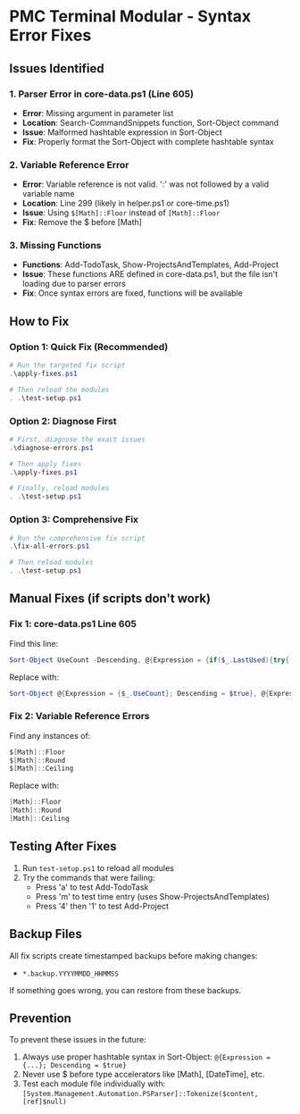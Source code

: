 # PMC Terminal Modular - Syntax Error Fixes

## Issues Identified

### 1. Parser Error in core-data.ps1 (Line 605)
- **Error**: Missing argument in parameter list
- **Location**: Search-CommandSnippets function, Sort-Object command
- **Issue**: Malformed hashtable expression in Sort-Object
- **Fix**: Properly format the Sort-Object with complete hashtable syntax

### 2. Variable Reference Error
- **Error**: Variable reference is not valid. ':' was not followed by a valid variable name
- **Location**: Line 299 (likely in helper.ps1 or core-time.ps1)
- **Issue**: Using `$[Math]::Floor` instead of `[Math]::Floor`
- **Fix**: Remove the $ before [Math]

### 3. Missing Functions
- **Functions**: Add-TodoTask, Show-ProjectsAndTemplates, Add-Project
- **Issue**: These functions ARE defined in core-data.ps1, but the file isn't loading due to parser errors
- **Fix**: Once syntax errors are fixed, functions will be available

## How to Fix

### Option 1: Quick Fix (Recommended)
```powershell
# Run the targeted fix script
.\apply-fixes.ps1

# Then reload the modules
. .\test-setup.ps1
```

### Option 2: Diagnose First
```powershell
# First, diagnose the exact issues
.\diagnose-errors.ps1

# Then apply fixes
.\apply-fixes.ps1

# Finally, reload modules
. .\test-setup.ps1
```

### Option 3: Comprehensive Fix
```powershell
# Run the comprehensive fix script
.\fix-all-errors.ps1

# Then reload modules
. .\test-setup.ps1
```

## Manual Fixes (if scripts don't work)

### Fix 1: core-data.ps1 Line 605
Find this line:
```powershell
Sort-Object UseCount -Descending, @{Expression = {if($_.LastUsed){try{[datetime]$_.LastUsed}catch{[datetime]::MinValue}}else{[datetime]::MinValue}}; Descending = $true}, Description
```

Replace with:
```powershell
Sort-Object @{Expression = {$_.UseCount}; Descending = $true}, @{Expression = {if($_.LastUsed){try{[datetime]$_.LastUsed}catch{[datetime]::MinValue}}else{[datetime]::MinValue}}; Descending = $true}, Description
```

### Fix 2: Variable Reference Errors
Find any instances of:
```powershell
$[Math]::Floor
$[Math]::Round
$[Math]::Ceiling
```

Replace with:
```powershell
[Math]::Floor
[Math]::Round
[Math]::Ceiling
```

## Testing After Fixes

1. Run `test-setup.ps1` to reload all modules
2. Try the commands that were failing:
   - Press 'a' to test Add-TodoTask
   - Press 'm' to test time entry (uses Show-ProjectsAndTemplates)
   - Press '4' then '1' to test Add-Project

## Backup Files

All fix scripts create timestamped backups before making changes:
- `*.backup.YYYYMMDD_HHMMSS`

If something goes wrong, you can restore from these backups.

## Prevention

To prevent these issues in the future:
1. Always use proper hashtable syntax in Sort-Object: `@{Expression = {...}; Descending = $true}`
2. Never use $ before type accelerators like [Math], [DateTime], etc.
3. Test each module file individually with: `[System.Management.Automation.PSParser]::Tokenize($content, [ref]$null)`
